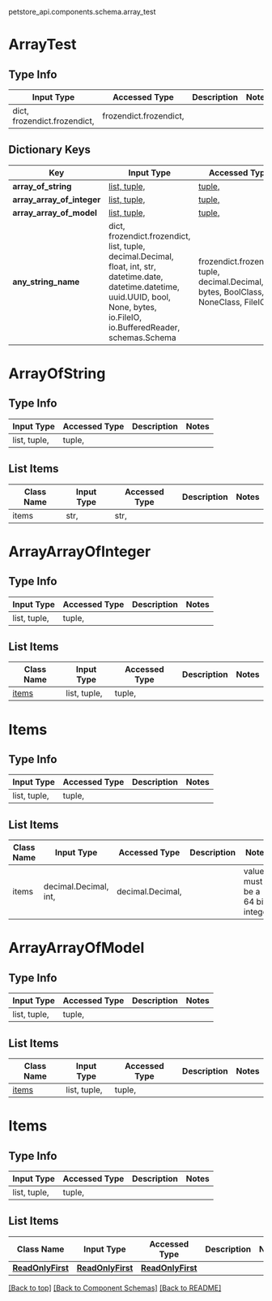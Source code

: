 <a name="top"></a>
petstore_api.components.schema.array_test
# ArrayTest

## Type Info
Input Type | Accessed Type | Description | Notes
------------ | ------------- | ------------- | -------------
dict, frozendict.frozendict,  | frozendict.frozendict,  |  |

## Dictionary Keys
Key | Input Type | Accessed Type | Description | Notes
------------ | ------------- | ------------- | ------------- | -------------
**array_of_string** | [list, tuple, ](#array_of_string) | [tuple, ](#array_of_string) |  | [optional]
**array_array_of_integer** | [list, tuple, ](#array_array_of_integer) | [tuple, ](#array_array_of_integer) |  | [optional]
**array_array_of_model** | [list, tuple, ](#array_array_of_model) | [tuple, ](#array_array_of_model) |  | [optional]
**any_string_name** | dict, frozendict.frozendict, list, tuple, decimal.Decimal, float, int, str, datetime.date, datetime.datetime, uuid.UUID, bool, None, bytes, io.FileIO, io.BufferedReader, schemas.Schema | frozendict.frozendict, tuple, decimal.Decimal, str, bytes, BoolClass, NoneClass, FileIO | any string name can be used but the value must be the correct type | [optional]

# ArrayOfString

## Type Info
Input Type | Accessed Type | Description | Notes
------------ | ------------- | ------------- | -------------
list, tuple,  | tuple,  |  |

## List Items
Class Name | Input Type | Accessed Type | Description | Notes
------------- | ------------- | ------------- | ------------- | -------------
items | str,  | str,  |  |

# ArrayArrayOfInteger

## Type Info
Input Type | Accessed Type | Description | Notes
------------ | ------------- | ------------- | -------------
list, tuple,  | tuple,  |  |

## List Items
Class Name | Input Type | Accessed Type | Description | Notes
------------- | ------------- | ------------- | ------------- | -------------
[items](#items) | list, tuple,  | tuple,  |  |

# Items

## Type Info
Input Type | Accessed Type | Description | Notes
------------ | ------------- | ------------- | -------------
list, tuple,  | tuple,  |  |

## List Items
Class Name | Input Type | Accessed Type | Description | Notes
------------- | ------------- | ------------- | ------------- | -------------
items | decimal.Decimal, int,  | decimal.Decimal,  |  | value must be a 64 bit integer

# ArrayArrayOfModel

## Type Info
Input Type | Accessed Type | Description | Notes
------------ | ------------- | ------------- | -------------
list, tuple,  | tuple,  |  |

## List Items
Class Name | Input Type | Accessed Type | Description | Notes
------------- | ------------- | ------------- | ------------- | -------------
[items](#items) | list, tuple,  | tuple,  |  |

# Items

## Type Info
Input Type | Accessed Type | Description | Notes
------------ | ------------- | ------------- | -------------
list, tuple,  | tuple,  |  |

## List Items
Class Name | Input Type | Accessed Type | Description | Notes
------------- | ------------- | ------------- | ------------- | -------------
[**ReadOnlyFirst**](read_only_first.ReadOnlyFirst.md) | [**ReadOnlyFirst**](read_only_first.ReadOnlyFirst.md) | [**ReadOnlyFirst**](read_only_first.ReadOnlyFirst.md) |  |

[[Back to top]](#top) [[Back to Component Schemas]](../../../README.md#Component-Schemas) [[Back to README]](../../../README.md)
